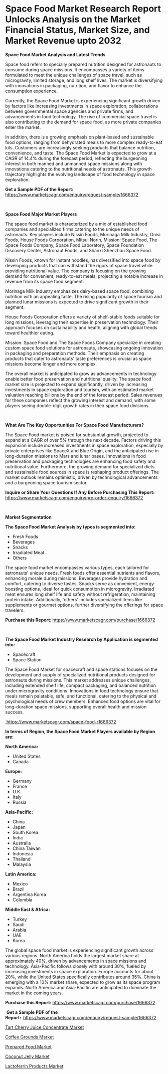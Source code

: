 <p><h1>Space Food Market Research Report Unlocks Analysis on the Market Financial Status, Market Size, and Market Revenue upto 2032</h1></p><p><strong>Space Food Market Analysis and Latest Trends</strong></p>
<p><p>Space food refers to specially prepared nutrition designed for astronauts to consume during space missions. It encompasses a variety of items formulated to meet the unique challenges of space travel, such as microgravity, limited storage, and long shelf lives. The market is diversifying with innovations in packaging, nutrition, and flavor to enhance the consumption experience. </p><p>Currently, the Space Food Market is experiencing significant growth driven by factors like increasing investments in space exploration, collaborations between governmental space agencies and private firms, and advancements in food technology. The rise of commercial space travel is also contributing to the demand for space food, as more private companies enter the market. </p><p>In addition, there is a growing emphasis on plant-based and sustainable food options, ranging from dehydrated meals to more complex ready-to-eat kits. Customers are increasingly seeking products that balance nutrition, convenience, and taste. The Space Food Market is expected to grow at a CAGR of 14.4% during the forecast period, reflecting the burgeoning interest in both manned and unmanned space missions along with innovations catering to the nutritional needs of astronauts. This growth trajectory highlights the evolving landscape of food technology in space exploration.</p></p>
<p><strong>Get a Sample PDF of the Report:&nbsp;</strong> <a href="https://www.marketscagr.com/enquiry/request-sample/1666372?utm_campaign=1944&utm_medium=2&utm_source=Github&utm_content=ia&utm_term=07042025&utm_id=space-food">https://www.marketscagr.com/enquiry/request-sample/1666372</a></p>
<p>&nbsp;</p>
<p><strong>Space Food Major Market Players</strong></p>
<p><p>The space food market is characterized by a mix of established food companies and specialized firms catering to the unique needs of astronauts. Key players include Nissin Foods, Morinaga Milk Industry, Onisi Foods, House Foods Corporation, Mitsui Norin, Mission: Space Food, The Space Foods Company, Space Food Laboratory, Space Foundation Discovery Center, Astronaut Foods, and Shanxi Shenzhou Space Food.</p><p>Nissin Foods, known for instant noodles, has diversified into space food by developing products that can withstand the rigors of space travel while providing nutritional value. The company is focusing on the growing demand for convenient, ready-to-eat meals, projecting a notable increase in revenue from its space food segment.</p><p>Morinaga Milk Industry emphasizes dairy-based space food, combining nutrition with an appealing taste. The rising popularity of space tourism and planned lunar missions is expected to drive significant growth in their segment. </p><p>House Foods Corporation offers a variety of shelf-stable foods suitable for long missions, leveraging their expertise in preservation technology. Their approach focuses on sustainability and health, aligning with global trends toward healthier eating.</p><p>Mission: Space Food and The Space Foods Company specialize in creating custom space food solutions for astronauts, showcasing ongoing innovation in packaging and preparation methods. Their emphasis on creating products that cater to astronauts' taste preferences is crucial as space missions become longer and more complex.</p><p>The overall market is anticipated to grow as advancements in technology enable better food preservation and nutritional quality. The space food market size is projected to expand significantly, driven by increasing investments in space exploration and tourism, with an estimated market valuation reaching billions by the end of the forecast period. Sales revenues for these companies reflect the growing interest and demand, with some players seeing double-digit growth rates in their space food divisions.</p></p>
<p>&nbsp;</p>
<p><strong>What Are The Key Opportunities For Space Food Manufacturers?</strong></p>
<p><p>The Space Food market is poised for substantial growth, projected to expand at a CAGR of over 5% through the next decade. Factors driving this expansion include increased investments in space exploration, especially by private enterprises like SpaceX and Blue Origin, and the anticipated rise in long-duration missions to Mars and lunar bases. Innovations in food preservation and packaging technologies are enhancing food safety and nutritional value. Furthermore, the growing demand for specialized diets and sustainable food sources in space is reshaping product offerings. The market outlook remains optimistic, driven by technological advancements and a burgeoning space tourism sector.</p></p>
<p><strong>Inquire or Share Your Questions If Any Before Purchasing This Report:</strong> <a href="https://www.marketscagr.com/enquiry/pre-order-enquiry/1666372?utm_campaign=1944&utm_medium=2&utm_source=Github&utm_content=ia&utm_term=07042025&utm_id=space-food">https://www.marketscagr.com/enquiry/pre-order-enquiry/1666372</a></p>
<p>&nbsp;</p>
<p><strong>Market Segmentation</strong></p>
<p><strong>The Space Food Market Analysis by types is segmented into:</strong></p>
<p><ul><li>Fresh Foods</li><li>Beverages</li><li>Snacks</li><li>Irradiated Meat</li><li>Others</li></ul></p>
<p><p>The space food market encompasses various types, each tailored for astronauts' unique needs. Fresh foods offer essential nutrients and flavors, enhancing morale during missions. Beverages provide hydration and comfort, catering to diverse tastes. Snacks serve as convenient, energy-boosting options, ideal for quick consumption in microgravity. Irradiated meat ensures long shelf life and safety without refrigeration, maintaining protein intake. Additionally, 'others' includes specialized items like supplements or gourmet options, further diversifying the offerings for space travelers.</p></p>
<p><strong>Purchase this Report:&nbsp;</strong><a href="https://www.marketscagr.com/purchase/1666372?utm_campaign=1944&utm_medium=2&utm_source=Github&utm_content=ia&utm_term=07042025&utm_id=space-food">https://www.marketscagr.com/purchase/1666372</a></p>
<p>&nbsp;</p>
<p><strong>The Space Food Market Industry Research by Application is segmented into:</strong></p>
<p><ul><li>Spacecraft</li><li>Space Station</li></ul></p>
<p><p>The Space Food Market for spacecraft and space stations focuses on the development and supply of specialized nutritional products designed for astronauts during missions. This market addresses unique challenges, including extended shelf life, compact packaging, and balanced nutrition under microgravity conditions. Innovations in food technology ensure that meals remain palatable, safe, and functional, catering to the physical and psychological needs of crew members. Enhanced food options are vital for long-duration space missions, supporting overall health and mission success.</p></p>
<p><a href="https://www.marketscagr.com/space-food-r1666372?utm_campaign=1944&utm_medium=2&utm_source=Github&utm_content=ia&utm_term=07042025&utm_id=space-food">&nbsp;https://www.marketscagr.com/space-food-r1666372</a></p>
<p><strong>In terms of Region, the Space Food Market Players available by Region are:</strong></p>
<p>
    <p> <strong> North America: </strong>
        <ul>
            <li>United States</li>
            <li>Canada</li>
        </ul>
        </p> 
    <p> <strong> Europe: </strong>
        <ul>
            <li>Germany</li>
            <li>France</li>
            <li>U.K.</li>
            <li>Italy</li>
            <li>Russia</li>
        </ul>
        </p> 
    <p> <strong> Asia-Pacific: </strong>
        <ul>
            <li>China</li>
            <li>Japan</li>
            <li>South Korea</li>
            <li>India</li>
            <li>Australia</li>
            <li>China Taiwan</li>
            <li>Indonesia</li>
            <li>Thailand</li>
            <li>Malaysia</li>
        </ul>
        </p> 
    <p> <strong> Latin America: </strong>
        <ul>
            <li>Mexico</li>
            <li>Brazil</li>
            <li>Argentina Korea</li>
            <li>Colombia</li>
        </ul>
        </p> 
    <p> <strong> Middle East & Africa: </strong>
        <ul>
            <li>Turkey</li>
            <li>Saudi</li>
            <li>Arabia</li>
            <li>UAE</li>
            <li>Korea</li>
        </ul>
    </p>
    </p>
<p><p>The global space food market is experiencing significant growth across various regions. North America holds the largest market share at approximately 40%, driven by advancements in space missions and technology. Asia-Pacific follows closely with around 30%, fueled by increasing investments in space exploration. Europe accounts for about 20%, while the United States specifically contributes around 35%. China is emerging with a 10% market share, expected to grow as its space program expands. North America and Asia-Pacific are anticipated to dominate the market in the coming years.</p></p>
<p><strong>Purchase this Report: </strong><a href="https://www.marketscagr.com/purchase/1666372?utm_campaign=1944&utm_medium=2&utm_source=Github&utm_content=ia&utm_term=07042025&utm_id=space-food">https://www.marketscagr.com/purchase/1666372</a></p>
<p>&nbsp;<strong>Get a Sample PDF of the Report:&nbsp;&nbsp;</strong><a href="https://www.marketscagr.com/enquiry/request-sample/1666372?utm_campaign=1944&utm_medium=2&utm_source=Github&utm_content=ia&utm_term=07042025&utm_id=space-food">https://www.marketscagr.com/enquiry/request-sample/1666372</a></p>
<p><strong></strong></p>
<p><p><a href="https://github.com/Chiragrp22/Market-Research-Report-List-7/blob/main/tart-cherry-juice-concentrate-market.md?utm_campaign=1944&utm_medium=2&utm_source=Github&utm_content=ia&utm_term=07042025&utm_id=space-food">Tart Cherry Juice Concentrate Market</a></p><p><a href="https://github.com/darouthiamnl/Market-Research-Report-List-1/blob/main/coffee-grounds-market.md?utm_campaign=1944&utm_medium=2&utm_source=Github&utm_content=ia&utm_term=07042025&utm_id=space-food">Coffee Grounds Market</a></p><p><a href="https://github.com/kreilkoffas4/Market-Research-Report-List-1/blob/main/prepared-food-market.md?utm_campaign=1944&utm_medium=2&utm_source=Github&utm_content=ia&utm_term=07042025&utm_id=space-food">Prepared Food Market</a></p><p><a href="https://github.com/MarciaRunte/Market-Research-Report-List-2/blob/main/coconut-jelly-market.md?utm_campaign=1944&utm_medium=2&utm_source=Github&utm_content=ia&utm_term=07042025&utm_id=space-food">Coconut Jelly Market</a></p><p><a href="https://github.com/duerknikko44/Market-Research-Report-List-1/blob/main/lactoferrin-products-market.md?utm_campaign=1944&utm_medium=2&utm_source=Github&utm_content=ia&utm_term=07042025&utm_id=space-food">Lactoferrin Products Market</a></p></p>